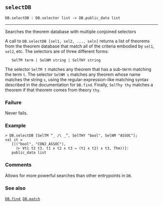 ## `selectDB`

``` hol4
DB.selectDB : DB.selector list -> DB.public_data list
```

------------------------------------------------------------------------

Searches the theorem database with multiple conjoined selectors

A call to `DB.selectDB [sel1, sel2, ..., seln]` returns a list of
theorems from the theorem database that match all of the criteria
embodied by `sel1`, `sel2`, etc. The selectors are of three different
forms:

``` hol4
   SelTM term | SelNM string | SelTHY string
```

The selector `SelTM t` matches any theorem that has a sub-term matching
the term `t`. The selector `SelNM s` matches any theorem whose name
matches the string `s`, using the regular-expression-like matching
syntax described in the documentation for `DB.find`. Finally,
`SelThy thy` matches a theorem if that theorem comes from theory `thy`.

### Failure

Never fails.

### Example

``` hol4
> DB.selectDB [SelTM “_ /\ _”, SelTHY "bool", SelNM "ASSOC"];
val it =
   [(("bool", "CONJ_ASSOC"),
     (⊢ ∀t1 t2 t3. t1 ∧ t2 ∧ t3 ⇔ (t1 ∧ t2) ∧ t3, Thm))]: 
   public_data list
```

### Comments

Allows for more powerful searches than other entrypoints in `DB`.

### See also

[`DB.find`](#DB.find), [`DB.match`](#DB.match)
